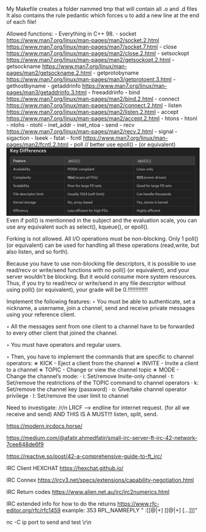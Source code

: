 My Makefile creates a folder nammed tmp that will contain all .o and .d files
It also contains the rule pedantic which forces u to add a new line at the end of each file!

Allowed functions:
	- Everything in C++ 98.
	- socket	https://www.man7.org/linux/man-pages/man2/socket.2.html	https://www.man7.org/linux/man-pages/man7/socket.7.html
	- close	https://www.man7.org/linux/man-pages/man2/close.2.html
	- setsockopt	https://www.man7.org/linux/man-pages/man2/getsockopt.2.html
	- getsockname	https://www.man7.org/linux/man-pages/man2/getsockname.2.html
	- getprotobyname	https://www.man7.org/linux/man-pages/man3/getprotoent.3.html
	- gethostbyname
	- getaddrinfo	https://www.man7.org/linux/man-pages/man3/getaddrinfo.3.html
	- freeaddrinfo
	- bind	https://www.man7.org/linux/man-pages/man2/bind.2.html
	- connect	https://www.man7.org/linux/man-pages/man2/connect.2.html
	- listen	https://www.man7.org/linux/man-pages/man2/listen.2.html
	- accept	https://www.man7.org/linux/man-pages/man2/accept.2.html
	- htons
	- htonl
	- ntohs
	- ntohl
	- inet_addr
	- inet_ntoa
	- send
	- recv	https://www.man7.org/linux/man-pages/man2/recv.2.html
	- signal
	- sigaction
	- lseek
	- fstat
	- fcntl	https://www.man7.org/linux/man-pages/man2/fcntl.2.html
	- poll // better use epoll() 
	- (or equivalent)
![alt text](image.png)
Even if poll() is mentionned in the subject and the evaluation scale,
you can use any equivalent such as select(), kqueue(), or epoll().

Forking is not allowed. All I/O operations must be non-blocking.
	Only 1 poll() (or equivalent) can be used for handling all these operations
	(read,write, but also listen, and so forth).

Because you have to use non-blocking file descriptors, it is possible to use
read/recv or write/send functions with no poll() (or equivalent), and
your server wouldn’t be blocking. But it would consume more system resources.
Thus, if you try to read/recv or write/send in any file descriptor without using
poll() (or equivalent), your grade will be 0.!!!!!!!!!!!!!

Implement the following features:
◦ You must be able to authenticate, set a nickname, a username, join a channel,
	send and receive private messages using your reference client.

◦ All the messages sent from one client to a channel have to be forwarded to
	every other client that joined the channel.

◦ You must have operators and regular users.

◦ Then, you have to implement the commands that are specific to channel operators:
	∗ KICK - Eject a client from the channel
	∗ INVITE - Invite a client to a channel
	∗ TOPIC - Change or view the channel topic
	∗ MODE - Change the channel’s mode:
	· i: Set/remove Invite-only channel
	· t: Set/remove the restrictions of the TOPIC command to channel operators
	· k: Set/remove the channel key (password)
	· o: Give/take channel operator privilege
	· l: Set/remove the user limit to channel


Need to investigate: 
/r/n LRCF --> endline for internet request. (for all we receive and send) AND THIS IS A MUST!!! listen, split, send.


https://modern.ircdocs.horse/

https://medium.com/@afatir.ahmedfatir/small-irc-server-ft-irc-42-network-7cee848de6f9

https://reactive.so/post/42-a-comprehensive-guide-to-ft_irc/

IRC Client HEXCHAT https://hexchat.github.io/


IRC Connex
https://ircv3.net/specs/extensions/capability-negotiation.html

IRC Return codes
https://www.alien.net.au/irc/irc2numerics.html

IRC extended info for how to do the returns 
https://www.rfc-editor.org/rfc/rfc1459
example:
353     RPL_NAMREPLY
"<channel> :[[@|+]<nick> [[@|+]<nick> [...]]]"

nc -C ip port to send and test \r\n